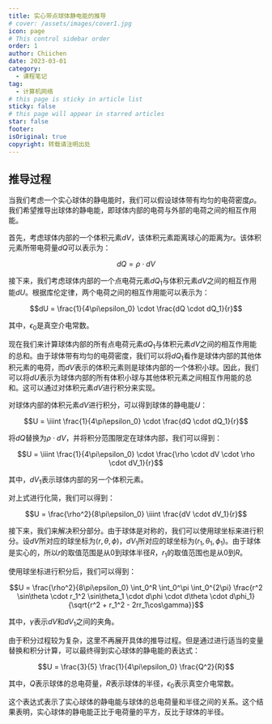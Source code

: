 ```yaml
---
title: 实心带点球体静电能的推导
# cover: /assets/images/cover1.jpg
icon: page
# This control sidebar order
order: 1
author: Chiichen
date: 2023-03-01
category:
  - 课程笔记
tag:
  - 计算机网络
# this page is sticky in article list
sticky: false
# this page will appear in starred articles
star: false
footer:
isOriginal: true
copyright: 转载请注明出处
---
```


## 推导过程

当我们考虑一个实心球体的静电能时，我们可以假设球体带有均匀的电荷密度$\rho$。我们希望推导出球体的静电能，即球体内部的电荷与外部的电荷之间的相互作用能。

首先，考虑球体内部的一个体积元素$dV$，该体积元素距离球心的距离为$r$。该体积元素所带电荷量$dQ$可以表示为：

$$dQ = \rho \cdot dV$$

接下来，我们考虑球体内部的一个点电荷元素$dQ_1$与体积元素$dV$之间的相互作用能$dU$。根据库伦定律，两个电荷之间的相互作用能可以表示为：

$$dU = \frac{1}{4\pi\epsilon_0} \cdot \frac{dQ \cdot dQ_1}{r}$$

其中，$\epsilon_0$是真空介电常数。

现在我们来计算球体内部的所有点电荷元素$dQ_1$与体积元素$dV$之间的相互作用能的总和。由于球体带有均匀的电荷密度，我们可以将$dQ_1$看作是球体内部的其他体积元素的电荷，而$dV$表示的体积元素则是球体内部的一个体积小球。因此，我们可以将$dU$表示为球体内部的所有体积小球与其他体积元素之间相互作用能的总和。这可以通过对体积元素$dV$进行积分来实现。

对球体内部的体积元素$dV$进行积分，可以得到球体的静电能$U$：

$$U = \iiint \frac{1}{4\pi\epsilon_0} \cdot \frac{dQ \cdot dQ_1}{r}$$

将$dQ$替换为$\rho \cdot dV$，并将积分范围限定在球体内部，我们可以得到：

$$U = \iiint \frac{1}{4\pi\epsilon_0} \cdot \frac{\rho \cdot dV \cdot \rho \cdot dV_1}{r}$$

其中，$dV_1$表示球体内部的另一个体积元素。

对上式进行化简，我们可以得到：

$$U = \frac{\rho^2}{8\pi\epsilon_0} \iiint \frac{dV \cdot dV_1}{r}$$

接下来，我们来解决积分部分。由于球体是对称的，我们可以使用球坐标来进行积分。设$dV$所对应的球坐标为$(r, \theta, \phi)$，$dV_1$所对应的球坐标为$(r_1, \theta_1, \phi_1)$。由于球体是实心的，所以$r$的取值范围是从$0$到球体半径$R$，$r_1$的取值范围也是从$0$到$R$。

使用球坐标进行积分后，我们可以得到：

$$U = \frac{\rho^2}{8\pi\epsilon_0} \int_0^R \int_0^\pi \int_0^{2\pi} \frac{r^2 \sin\theta \cdot r_1^2 \sin\theta_1 \cdot d\phi \cdot d\theta \cdot d\phi_1}{\sqrt{r^2 + r_1^2 - 2rr_1\cos\gamma}}$$

其中，$\gamma$表示$dV$和$dV_1$之间的夹角。

由于积分过程较为复杂，这里不再展开具体的推导过程。但是通过进行适当的变量替换和积分计算，可以最终得到实心球体的静电能的表达式：

$$U = \frac{3}{5} \frac{1}{4\pi\epsilon_0} \frac{Q^2}{R}$$

其中，$Q$表示球体的总电荷量，$R$表示球体的半径，$\epsilon_0$表示真空介电常数。

这个表达式表示了实心球体的静电能与球体的总电荷量和半径之间的关系。这个结果表明，实心球体的静电能正比于电荷量的平方，反比于球体的半径。
